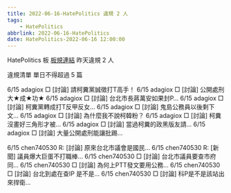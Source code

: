 ```yaml
---
title: 2022-06-16-HatePolitics 違規 2 人
tags:
    - HatePolitics
abbrlink: 2022-06-16-HatePolitics
date: HatePolitics-2022-06-16 12:00:00
---
```

HatePolitics 板 [板規連結](https://www.ptt.cc/bbs/HatePolitics/M.1617115262.A.D60.html)
昨天違規 2 人
<!-- more -->

違規清單
單日不得超過 5 篇

6/15 adagiox □ [討論] 請柯糞黨誠徵打T高手！
6/15 adagiox □ [討論] 公開處刑大★成★功★
6/15 adagiox □ [討論] 台北市長蔣萬安如果封P…
6/15 adagiox □ [討論] 柯糞黨轉成打T反甲反女…
6/15 adagiox □ [討論] 鬼島公務員以後剩下文…
6/15 adagiox □ [討論] 為什麼我不說柯韓粉？
6/15 adagiox □ [討論] 柯糞沒畫好三角形才被…
6/15 adagiox □ [討論] 當過柯糞的政黑版友請…
6/15 adagiox □ [討論] 大量公開處刑能讓批踢…

6/15 chen740530 R: [討論] 原來台北市議會是國民…
6/15 chen740530 R: [新聞] 議員爆大巨蛋不打職棒…
6/15 chen740530 □ [討論] 台北市議員要查市府同…
6/15 chen740530 □ [討論] 為何上PTT發文要用公務…
6/15 chen740530 □ [討論] 台北到處在查IP 是不是…
6/15 chen740530 □ [討論] 科P是不是該站出來捍衛…